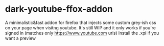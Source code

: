 dark-youtube-ffox-addon
=======================

A minimalistic&fast addon for firefox that injects some custom grey-ish css on your page when visitng youtube.
It's still WIP and it only works if you're signed in (matches only https://www.youtube.com urls) 
Install the .xpi if you want a preview
